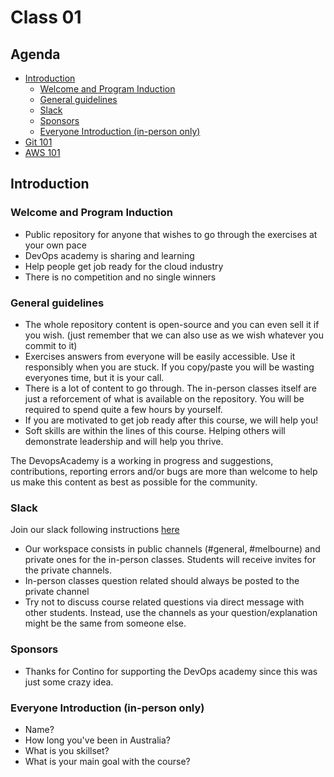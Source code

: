 # Class 01

## Agenda

 - [Introduction](#introduction)
   - [Welcome and Program Induction](#welcome-and-program-induction)
   - [General guidelines](#general-guidelines)
   - [Slack](#slack)
   - [Sponsors](#sponsors)
   - [Everyone Introduction (in-person only)](#everyone-introduction-in-person-only)
 - [Git 101](git/PITCHME.md)
 - [AWS 101](aws101/README.md)

## Introduction

### Welcome and Program Induction

- Public repository for anyone that wishes to go through the exercises at your own pace
- DevOps academy is sharing and learning
- Help people get job ready for the cloud industry
- There is no competition and no single winners

### General guidelines

- The whole repository content is open-source and you can even sell it if you wish. (just remember that we can also use as we wish whatever you commit to it)
- Exercises answers from everyone will be easily accessible. Use it responsibly when you are stuck. If you copy/paste you will be wasting everyones time, but it is your call.
- There is a lot of content to go through. The in-person classes itself are just a reforcement of what is available on the repository. You will be required to spend quite a few hours by yourself.
- If you are motivated to get job ready after this course, we will help you!
- Soft skills are within the lines of this course. Helping others will demonstrate leadership and will help you thrive.

The DevopsAcademy is a working in progress and suggestions, contributions, reporting errors and/or bugs are more than welcome to help us make this content as best as possible for the community.


### Slack

Join our slack following instructions [here](/classes/00pre-class/README.md#join-slack)

- Our workspace consists in public channels (#general, #melbourne) and private ones for the in-person classes. Students will receive invites for the private channels.
- In-person classes question related should always be posted to the private channel
- Try not to discuss course related questions via direct message with other students. Instead, use the channels as your question/explanation might be the same from someone else.


### Sponsors

- Thanks for Contino for supporting the DevOps academy since this was just some crazy idea.


### Everyone Introduction (in-person only)

- Name?
- How long you've been in Australia?
- What is you skillset?
- What is your main goal with the course?
